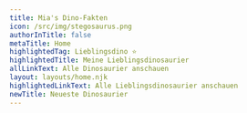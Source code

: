 ```yaml
---
title: Mia's Dino-Fakten
icon: /src/img/stegosaurus.png
authorInTitle: false
metaTitle: Home
highlightedTag: Lieblingsdino ⭐
highlightedTitle: Meine Lieblingsdinosaurier
allLinkText: Alle Dinosaurier anschauen
layout: layouts/home.njk
highlightedLinkText: Alle Lieblingsdinosaurier anschauen
newTitle: Neueste Dinosaurier
---
```

